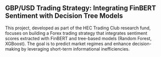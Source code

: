 ## GBP/USD Trading Strategy: Integrating FinBERT Sentiment with Decision Tree Models

This project, developed as part of the HEC Trading Club research fund, focuses on building a Forex trading strategy that integrates sentiment scores extracted with FinBERT and tree-based models (Random Forest, XGBoost). The goal is to predict market regimes and enhance decision-making by leveraging short-term informational inefficiencies.